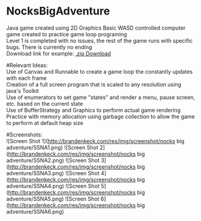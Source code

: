 # NocksBigAdventure
Java game created using 2D Graphics 
Basic WASD controlled computer game created to practice game loop programing  
Level 1 is completed with no issues, the rest of the game runs with specific bugs.  There is currently no ending  
Download link for example: [.zip Download](http://www.brandenkeck.com/res/downloads/NocksBigAdventure.zip)
  
#Relevant Ideas:  
Use of Canvas and Runnable to create a game loop the constantly updates with each frame  
Creation of a full screen program that is scaled to any resolution using java's Toolkit  
Use of enumerators to set game "states" and render a menu, pause screen, etc. based on the current state  
Use of BufferStrategy and Graphics to perform actual game rendering  
Practice with memory allocation using garbage collection to allow the game to perform at default heap size  
  
#Screenshots:  
![Screen Shot 1](http://brandenkeck.com/res/img/screenshot/nocks big adventure/SSNA1.png)
![Screen Shot 2](http://brandenkeck.com/res/img/screenshot/nocks big adventure/SSNA2.png)
![Screen Shot 3](http://brandenkeck.com/res/img/screenshot/nocks big adventure/SSNA3.png)
![Screen Shot 4](http://brandenkeck.com/res/img/screenshot/nocks big adventure/SSNA4.png)
![Screen Shot 5](http://brandenkeck.com/res/img/screenshot/nocks big adventure/SSNA5.png)
![Screen Shot 6](http://brandenkeck.com/res/img/screenshot/nocks big adventure/SSNA6.png)
